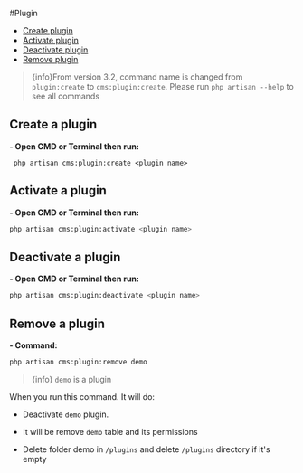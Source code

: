 #Plugin

- [Create plugin](#create-plugin)
- [Activate plugin](#activate-plugin)
- [Deactivate plugin](#deactivate-plugin)
- [Remove plugin](#remove-plugin)

> {info}From version 3.2, command name is changed from `plugin:create` to `cms:plugin:create`. Please run `php artisan --help` to see all commands

<a name="create-plugin"></a>
## Create a plugin
**- Open CMD or Terminal then run:**

     php artisan cms:plugin:create <plugin name>

<a name="activate-plugin"></a>
## Activate a plugin
**- Open CMD or Terminal then run:**

```bash
php artisan cms:plugin:activate <plugin name>
```

<a name="deactivate-plugin"></a>
## Deactivate a plugin
**- Open CMD or Terminal then run:**

```bash
php artisan cms:plugin:deactivate <plugin name>
```
     
<a name="remove-plugin"></a>
## Remove a plugin
**- Command:**

```bash
php artisan cms:plugin:remove demo
```

> {info} `demo` is a plugin

When you run this command. It will do:

+ Deactivate `demo` plugin.

+ It will be remove `demo` table and its permissions

+ Delete folder demo in `/plugins` and delete `/plugins` directory if it's empty
